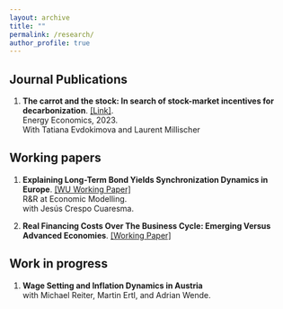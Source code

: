 ```yaml
---
layout: archive
title: ""
permalink: /research/
author_profile: true
---
```

## Journal Publications

1. **The carrot and the stock: In search of stock-market incentives for decarbonization**. [[Link]](https://www.sciencedirect.com/science/article/pii/S0140988323001135). <br />
Energy Economics, 2023. <br />
With Tatiana Evdokimova and Laurent Millischer


## Working papers

1. **Explaining Long-Term Bond Yields Synchronization Dynamics in Europe**. [[WU Working Paper]](https://research.wu.ac.at/de/publications/explaining-long-term-bond-yields-synchronization-dynamics-in-euro)  <br />
R&R at Economic Modelling. <br />
with Jesús Crespo Cuaresma.


2. **Real Financing Costs Over The Business Cycle: Emerging Versus Advanced Economies**. [[Working Paper]](/files/Fernandez_fin_costs.pdf)

## Work in progress 

1. **Wage Setting and Inflation Dynamics in Austria** <br />
with Michael Reiter, Martin Ertl, and Adrian Wende. 